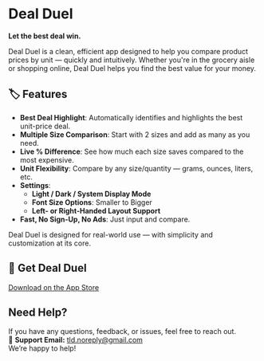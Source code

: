 # Deal Duel

**Let the best deal win.**

Deal Duel is a clean, efficient app designed to help you compare product prices by unit — quickly and intuitively. Whether you're in the grocery aisle or shopping online, Deal Duel helps you find the best value for your money.

## 🏷 Features

- **Best Deal Highlight**: Automatically identifies and highlights the best unit-price deal.
- **Multiple Size Comparison**: Start with 2 sizes and add as many as you need.
- **Live % Difference**: See how much each size saves compared to the most expensive.
- **Unit Flexibility**: Compare by any size/quantity — grams, ounces, liters, etc.
- **Settings**:
  - **Light / Dark / System Display Mode**
  - **Font Size Options**: Smaller to Bigger
  - **Left- or Right-Handed Layout Support**
- **Fast, No Sign-Up, No Ads**: Just input and compare.

Deal Duel is designed for real-world use — with simplicity and customization at its core.

## 📱 Get Deal Duel

[Download on the App Store](https://apps.apple.com/us/app/deal-duel/id6748555216)

## Need Help?

If you have any questions, feedback, or issues, feel free to reach out.  
📩 **Support Email:** [tld.noreply@gmail.com](mailto:tld.noreply@gmail.com)  
We’re happy to help!